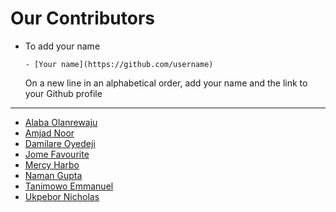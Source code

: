 # Our Contributors

<!-- Eligibility -->
<!-- Either been a member of the community, made a PR that has been merged, raised an issue or contributed in a way or the other! -->

- To add your name

  ```- [Your name](https://github.com/username)```
  
  On a new line in an alphabetical order, add your name and the link to your Github profile
 _________________________________________________________________________________________
  
  <!-- Starting -->
 - [Alaba Olanrewaju](https://github.com/chryzcodez)
 - [Amjad Noor](https://github.com/AmjadNoor)
 - [Damilare Oyedeji](https://github.com/fuglydami)
 - [Jome Favourite](https://github.com/jomefavourite)
 - [Mercy Harbo](https://github.com/mercyharbo)
 - [Naman Gupta](https://github.com/namangupta1399)
 - [Tanimowo Emmanuel](https://github.com/Mannuel25)
 - [Ukpebor Nicholas](https://github.com/Ukpebor)
 
  <!-- end -->
